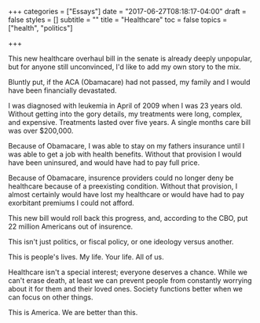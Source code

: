 +++
categories = ["Essays"]
date = "2017-06-27T08:18:17-04:00"
draft = false
styles = []
subtitle = ""
title = "Healthcare"
toc = false
topics = ["health", "politics"]

+++

This new healthcare overhaul bill in the senate is already deeply unpopular, but for anyone still unconvinced, I'd like to add my own story to the mix. 

<!--more-->

Bluntly put, if the ACA (Obamacare) had not passed, my family and I would have been financially devastated. 

I was diagnosed with leukemia in April of 2009 when I was 23 years old. Without getting into the gory details, my treatments were long, complex, and expensive. Treatments lasted over five years. A single months care bill was over $200,000. 

Because of Obamacare, I was able to stay on my fathers insurance until I was able to get a job with health benefits. Without that provision I would have been uninsured, and would have had to pay full price. 

Because of Obamacare, insurence providers could no longer deny be healthcare because of a preexisting condition. Without that provision, I almost certainly would have lost my healthcare or would have had to pay exorbitant premiums I could not afford. 

This new bill would roll back this progress, and, according to the CBO, put 22 million Americans out of insurence. 

This isn't just politics, or fiscal policy, or one ideology versus another. 

This is people's lives. My life. Your life. All of us.

Healthcare isn't a special interest; everyone deserves a chance. While we can't erase death, at least we can prevent people from constantly worrying about it for them and their loved ones. Society functions better when we can focus on other things. 

This is America. We are better than this.
